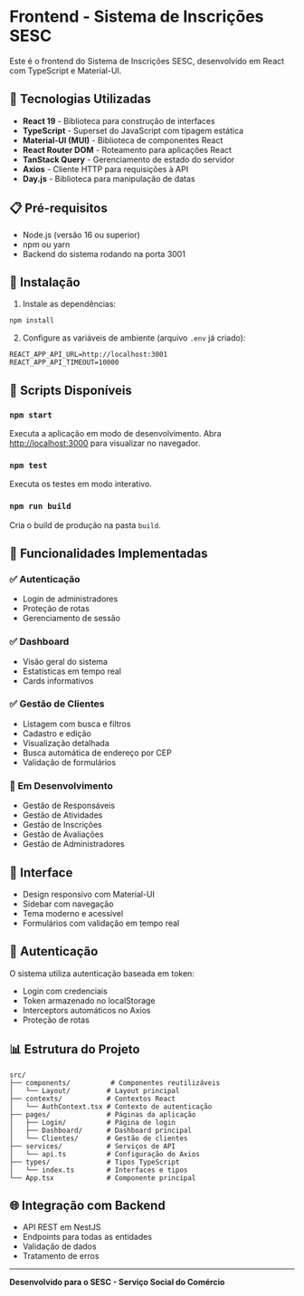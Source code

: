 # Frontend - Sistema de Inscrições SESC

Este é o frontend do Sistema de Inscrições SESC, desenvolvido em React com TypeScript e Material-UI.

## 🚀 Tecnologias Utilizadas

- **React 19** - Biblioteca para construção de interfaces
- **TypeScript** - Superset do JavaScript com tipagem estática
- **Material-UI (MUI)** - Biblioteca de componentes React
- **React Router DOM** - Roteamento para aplicações React
- **TanStack Query** - Gerenciamento de estado do servidor
- **Axios** - Cliente HTTP para requisições à API
- **Day.js** - Biblioteca para manipulação de datas

## 📋 Pré-requisitos

- Node.js (versão 16 ou superior)
- npm ou yarn
- Backend do sistema rodando na porta 3001

## 🔧 Instalação

1. Instale as dependências:
```bash
npm install
```

2. Configure as variáveis de ambiente (arquivo `.env` já criado):
```env
REACT_APP_API_URL=http://localhost:3001
REACT_APP_API_TIMEOUT=10000
```

## 🚀 Scripts Disponíveis

### `npm start`
Executa a aplicação em modo de desenvolvimento.
Abra [http://localhost:3000](http://localhost:3000) para visualizar no navegador.

### `npm test`
Executa os testes em modo interativo.

### `npm run build`
Cria o build de produção na pasta `build`.

## 📱 Funcionalidades Implementadas

### ✅ Autenticação
- Login de administradores
- Proteção de rotas
- Gerenciamento de sessão

### ✅ Dashboard
- Visão geral do sistema
- Estatísticas em tempo real
- Cards informativos

### ✅ Gestão de Clientes
- Listagem com busca e filtros
- Cadastro e edição
- Visualização detalhada
- Busca automática de endereço por CEP
- Validação de formulários

### 🚧 Em Desenvolvimento
- Gestão de Responsáveis
- Gestão de Atividades
- Gestão de Inscrições
- Gestão de Avaliações
- Gestão de Administradores

## 🎨 Interface

- Design responsivo com Material-UI
- Sidebar com navegação
- Tema moderno e acessível
- Formulários com validação em tempo real

## 🔐 Autenticação

O sistema utiliza autenticação baseada em token:
- Login com credenciais
- Token armazenado no localStorage
- Interceptors automáticos no Axios
- Proteção de rotas

## 📊 Estrutura do Projeto

```
src/
├── components/          # Componentes reutilizáveis
│   └── Layout/         # Layout principal
├── contexts/           # Contextos React
│   └── AuthContext.tsx # Contexto de autenticação
├── pages/              # Páginas da aplicação
│   ├── Login/          # Página de login
│   ├── Dashboard/      # Dashboard principal
│   └── Clientes/       # Gestão de clientes
├── services/           # Serviços de API
│   └── api.ts          # Configuração do Axios
├── types/              # Tipos TypeScript
│   └── index.ts        # Interfaces e tipos
└── App.tsx             # Componente principal
```

## 🌐 Integração com Backend

- API REST em NestJS
- Endpoints para todas as entidades
- Validação de dados
- Tratamento de erros

---

**Desenvolvido para o SESC - Serviço Social do Comércio**

